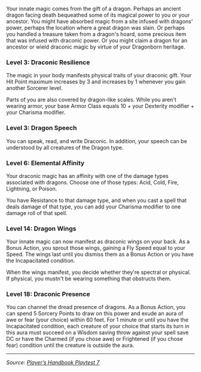 Your innate magic comes from the gift of a dragon. Perhaps an ancient dragon facing death bequeathed some of its magical power to you or your ancestor. You might have absorbed magic from a site infused with dragons' power, perhaps the location where a great dragon was slain. Or perhaps you handled a treasure taken from a dragon's hoard, some precious item that was infused with draconic power. Or you might claim a dragon for an ancestor or wield draconic magic by virtue of your Dragonborn heritage.

### Level 3: Draconic Resilience

The magic in your body manifests physical traits of your draconic gift. Your Hit Point maximum increases by 3 and increases by 1 whenever you gain another Sorcerer level.

Parts of you are also covered by dragon-like scales. While you aren't wearing armor, your base Armor Class equals 10 + your Dexterity modifier + your Charisma modifier.

### Level 3: Dragon Speech

You can speak, read, and write Draconic. In addition, your speech can be understood by all creatures of the Dragon type.

### Level 6: Elemental Affinity

Your draconic magic has an affinity with one of the damage types associated with dragons. Choose one of those types: Acid, Cold, Fire, Lightning, or Poison.

You have Resistance to that damage type, and when you cast a spell that deals damage of that type, you can add your Charisma modifier to one damage roll of that spell.

### Level 14: Dragon Wings

Your innate magic can now manifest as draconic wings on your back. As a Bonus Action, you sprout those wings, gaining a Fly Speed equal to your Speed. The wings last until you dismiss them as a Bonus Action or you have the Incapacitated condition.

When the wings manifest, you decide whether they're spectral or physical. If physical, you mustn't be wearing something that obstructs them.

### Level 18: Draconic Presence

You can channel the dread presence of dragons. As a Bonus Action, you can spend 5 Sorcery Points to draw on this power and exude an aura of awe or fear (your choice) within 60 feet. For 1 minute or until you have the Incapacitated condition, each creature of your choice that starts its turn in this aura must succeed on a Wisdom saving throw against your spell save DC or have the Charmed (if you chose awe) or Frightened (if you chose fear) condition until the creature is outside the aura.

----

_Source: [Player’s Handbook Playtest 7](https://www.dndbeyond.com/sources/ua/ph-playtest-7)_

